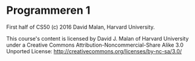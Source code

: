 Programmeren 1
=============

First half of CS50 (c) 2016 David Malan, Harvard University.

This course's content is licensed by David J. Malan of Harvard University under a Creative Commons Attribution-Noncommercial-Share Alike 3.0 Unported License: http://creativecommons.org/licenses/by-nc-sa/3.0/
